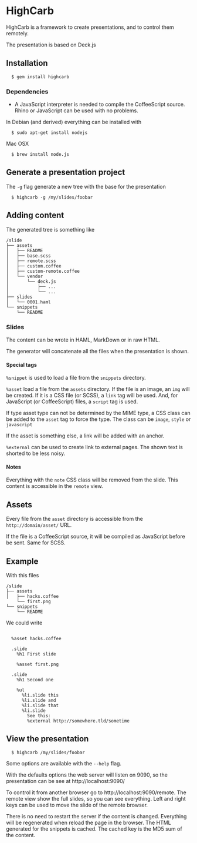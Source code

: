 # HighCarb

HighCarb is a framework to create presentations, and to control them remotely.

The presentation is based on Deck.js

## Installation

```
  $ gem install highcarb
```

### Dependencies

* A JavaScript interpreter is needed to compile the CoffeeScript source. Rhino or JavaScript can be used with no problems.

In Debian (and derived) everything can be installed with

```
  $ sudo apt-get install nodejs
```

Mac OSX

```
  $ brew install node.js
```
## Generate a presentation project

The `-g` flag generate a new tree with the base for the presentation

```
  $ highcarb -g /my/slides/foobar
```

## Adding content

The generated tree is something like

```
/slide
├── assets
│   ├── README
│   ├── base.scss
│   ├── remote.scss
│   ├── custom.coffee
│   ├── custom-remote.coffee
│   └── vendor
│       └── deck.js
│           ├── ...
│           └── ...
├── slides
│   └── 0001.haml
└── snippets
    └── README
```

### Slides

The content can be wrote in HAML, MarkDown or in raw HTML.

The generator will concatenate all the files when the presentation is shown.

#### Special tags

`%snippet` is used to load a file from the `snippets` directory.

`%asset` load a file from the `assets` directory. If the file is an image, an `img` will be created. If it is a CSS file (or SCSS), a `link` tag will be used. And, for JavaScript (or CoffeeScript) files, a `script` tag is used.

If type asset type can not be determined by the MIME type, a CSS class can be added to the `asset` tag to force the type. The class can be `image`, `style` or `javascript`

If the asset is something else, a link will be added with an anchor.

`%external` can be used to create link to external pages. The shown text is shorted to be less noisy.

#### Notes

Everything with the `note` CSS class will be removed from the slide. This content is accessible in the `remote` view.

## Assets

Every file from the `asset` directory is accessible from the `http://domain/asset/` URL.

If the file is a CoffeeScript source, it will be compiled as JavaScript before be sent. Same for SCSS.

## Example

With this files

```
/slide
├── assets
│   ├── hacks.coffee
    └── first.png
└── snippets
    └── README
```

We could write

```haml

  %asset hacks.coffee

  .slide
    %h1 First slide
    
    %asset first.png

  .slide
    %h1 Second one

    %ul
      %li.slide this
      %li.slide and
      %li.slide that
      %li.slide
        See this:
        %external http://somewhere.tld/sometime
```

## View the presentation


```
  $ highcarb /my/slides/foobar
```

Some options are available with the `--help` flag.

With the defaults options the web server will listen on 9090, so the presentation can
be see at http://localhost:9090/

To control it from another browser go to http://localhost:9090/remote. The remote view
show the full slides, so you can see everything. Left and right keys can be used to move
the slide of the remote browser.

There is no need to restart the server if the content is changed. Everything will be regenerated
when reload the page in the browser. The HTML generated for the snippets is cached. The cached key
is the MD5 sum of the content.
